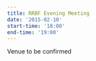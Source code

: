 ```yaml
---
title: RRBF Evening Meeting
date: '2015-02-10'
start-time: '18:00'
end-time: '19:00'
---
```

Venue to be confirmed

